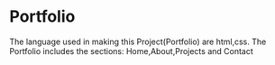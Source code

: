 # Portfolio
The language used in making this Project(Portfolio) are html,css.
The Portfolio includes the sections: Home,About,Projects and Contact 
